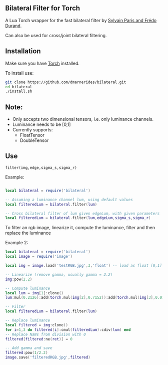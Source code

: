 ## Bilateral Filter for Torch

A Lua Torch wrapper for the fast bilateral filter by [Sylvain Paris and 
Frédo Durand](http://people.csail.mit.edu/sparis/bf/).

Can also be used for cross/joint bilateral filtering.


## Installation

Make sure you have [Torch](http://torch.ch/) installed.

To install use:
```bash
git clone https://github.com/dmarnerides/bilateral.git
cd bilateral
./install.sh
```

## Note:

* Only accepts two dimensional tensors, i.e. only luminance channels.
* Luminance needs to be [0,1]
* Currently supports:
    * FloatTensor
    * DoubleTensor

## Use

`filter(img,edge,sigma_s,sigma_r)`

Example:
```lua

local bilateral = require('bilateral')

-- Assuming a luminance channel lum, using default values
local filteredLum = bilateral.filter(lum)

-- Cross bilateral filter of lum given edgeLum, with given parameters
local filteredLum = bilateral.filter(lum,edgeLum,sigma_s,sigma_r)

```

To filter an rgb image, linearize it, compute the luminance, filter and then
replace the luminance

Example 2:
```lua
local bilateral = require('bilateral')
local image = require('image')

local img = image.load('testRGB.jpg',3,'float') -- load as float [0,1]

-- Linearize (remove gamma, usually gamma = 2.2)
img:pow(2.2)

-- Compute luminance
local lum = img[1]:clone()
lum:mul(0.2126):add(torch.mul(img[2],0.7152)):add(torch.mul(img[3],0.0722))

-- Filter
local filteredLum = bilateral.filter(lum)

-- Replace luminance
local filtered = img:clone()
for i=1,3 do filtered[i]:cmul(filteredLum):cdiv(lum) end
-- Replace NaNs from division with 0
filtered[filtered:ne(ret)] = 0 

-- Add gamma and save
filtered:pow(1/2.2)
image.save('filteredRGB.jpg',filtered)

```